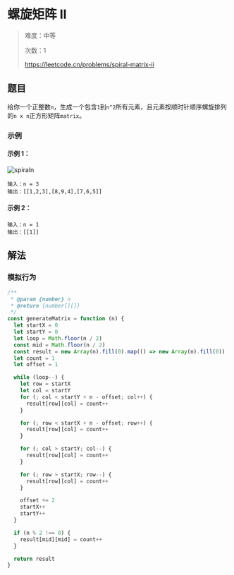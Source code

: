 # 螺旋矩阵 II

> 难度：中等
>
> 次数：1
>
> https://leetcode.cn/problems/spiral-matrix-ii

## 题目

给你一个正整数`n`，生成一个包含`1`到`n^2`所有元素，且元素按顺时针顺序螺旋排列的`n x n`正方形矩阵`matrix`。

### 示例

#### 示例 1：

![spiraln](https://assets.leetcode.com/uploads/2020/11/13/spiraln.jpg)

```
输入：n = 3
输出：[[1,2,3],[8,9,4],[7,6,5]]
```

#### 示例 2：

```
输入：n = 1
输出：[[1]]
```

## 解法

### 模拟行为

```javascript
/**
 * @param {number} n
 * @return {number[][]}
 */
const generateMatrix = function (n) {
  let startX = 0
  let startY = 0
  let loop = Math.floor(n / 2)
  const mid = Math.floor(n / 2)
  const result = new Array(n).fill(0).map(() => new Array(n).fill(0))
  let count = 1
  let offset = 1

  while (loop--) {
    let row = startX
    let col = startY
    for (; col < startY + n - offset; col++) {
      result[row][col] = count++
    }

    for (; row < startX + n - offset; row++) {
      result[row][col] = count++
    }

    for (; col > startY; col--) {
      result[row][col] = count++
    }

    for (; row > startX; row--) {
      result[row][col] = count++
    }

    offset += 2
    startX++
    startY++
  }

  if (n % 2 !== 0) {
    result[mid][mid] = count++
  }

  return result
}
```
